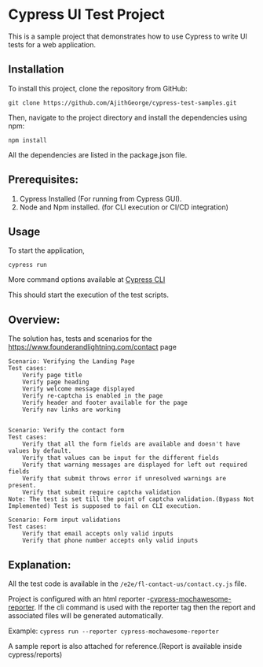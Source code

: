 # Cypress UI Test Project

This is a sample project that demonstrates how to use Cypress to write UI tests for a web application.
## Installation

To install this project, clone the repository from GitHub:

`git clone https://github.com/AjithGeorge/cypress-test-samples.git`

Then, navigate to the project directory and install the dependencies using npm:

`npm install`

All the dependencies are listed in the package.json file.

## Prerequisites:

1. Cypress Installed (For running from Cypress GUI).
2. Node and Npm installed. (for CLI execution or CI/CD integration)

## Usage

To start the application,

`cypress run`

More command options available at [Cypress CLI](https://docs.cypress.io/guides/guides/command-line)

This should start the execution of the test scripts.

## Overview:

The solution has, tests and scenarios for the https://www.founderandlightning.com/contact page

    
    Scenario: Verifying the Landing Page
    Test cases:
        Verify page title
        Verify page heading
        Verify welcome message displayed
        Verify re-captcha is enabled in the page
        Verify header and footer available for the page
        Verify nav links are working


    Scenario: Verify the contact form
    Test cases:
        Verify that all the form fields are available and doesn't have values by default.
        Verify that values can be input for the different fields
        Verify that warning messages are displayed for left out required fields
        Verify that submit throws error if unresolved warnings are present.
        Verify that submit require captcha validation
    Note: The test is set till the point of captcha validation.(Bypass Not Implemented) Test is supposed to fail on CLI execution.

    Scenario: Form input validations
    Test cases:
        Verify that email accepts only valid inputs
        Verify that phone number accepts only valid inputs


## Explanation:
All the test code is available in the `/e2e/fl-contact-us/contact.cy.js` file. 

Project is configured with an html reporter -[cypress-mochawesome-reporter](https://www.npmjs.com/package/cypress-mochawesome-reporter).
If the cli command is used with the reporter tag then the report and associated files will be generated automatically.

Example: `cypress run --reporter cypress-mochawesome-reporter`

A sample report is also attached for reference.(Report is available inside cypress/reports)